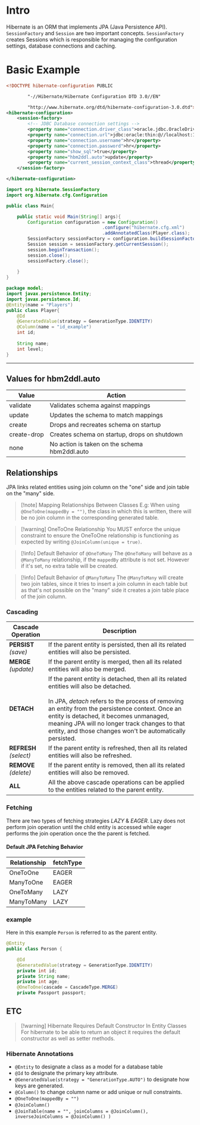 # Intro
Hibernate is an ORM that implements JPA (Java Persistence API).
`SessionFactory` and `Session` are two important concepts. `SessionFactory` creates Sessions which is responsible for managing the configuration settings, database connections and caching.
# Basic Example
```xml title:hibernate.cfg.xml
<!DOCTYPE hibernate-configuration PUBLIC

        "-//Hibernate/Hibernate Configuration DTD 3.0//EN"

        "http://www.hibernate.org/dtd/hibernate-configuration-3.0.dtd">
<hibernate-configuration>
    <session-factory>
        <!-- JDBC Database connection settings -->
        <property name="connection.driver_class">oracle.jdbc.OracleDriver</property>
        <property name="connection.url">jdbc:oracle:thin:@//localhost:1521/orclpdb</property>
        <property name="connection.username">hr</property>
        <property name="connection.password">hr</property>
        <property name="show_sql">true</property>
        <property name="hbm2ddl.auto">update</property>
		<property name="current_session_context_class">thread</property>
    </session-factory>

</hibernate-configuration>
```
```java title:Main.java
import org.hibernate.SessionFactory
import org.hibernate.cfg.Configuration

public class Main{

	public static void Main(String[] args){
		Configuration configuration = new Configuration()
									.configure("hibernate.cfg.xml")
									.addAnnotatedClass(Player.class);
		SessionFactory sessionFactory = configuration.buildSessionFactory();
		Session session = sessionFactory.getCurrentSession();
		session.beginTransaction();
		session.close();
		sessionFactory.close();
		
	}
}
```
```java title:Player.java
package model; 
import javax.persistence.Entity;
import javax.persistence.Id;
@Entity(name = "Players") 
public class Player{
	@Id
	@GeneratedValue(strategy = GenerationType.IDENTITY)
	@Column(name = "id_example")
	int id; 
	
	String name;
	int level; 
}
```
---
## Values for hbm2ddl.auto

| Value       | Action                                           |
| ----------- | ------------------------------------------------ |
| validate    | Validates schema against mappings                |
| update      | Updates the schema to match mappings             |
| create      | Drops and recreates schema on startup<br>        |
| create-drop | Creates schema on startup, drops on shutdown     |
| none        | No action is taken on the schema<br>hbm2ddl.auto |
## Relationships
JPA links related entities using join column on the "one" side and join table on the "many" side.

>[!note] Mapping Relationships Between Classes
>E.g: When using `@OneToOne(mappedBy = "")`, the class in which this is written, there will be no join column in the corresponding generated table.

>[!warning] OneToOne Relationship
>You MUST enforce the unique constraint to ensure the OneToOne relationship is functioning as expected by writing `@JoinColumn(unique = true)`.

>[!info] Default Behavior of `@OneToMany` 
>The `@OneToMany` will behave as a `@ManyToMany` relationship, if the `mappedBy` attribute is not set. However if it's set, no extra table will be created. 

>[!info] Default Behavior of `@ManyToMany` 
>The `@ManyToMany` will create two join tables, since it tries to insert a join column in each table but as that's not possible on the "many" side it creates a join table place of the join column.

### Cascading 

| Cascade Operation      | Description                                                                                                                                                                                                                                                                                                                                             |
| ---------------------- | ------------------------------------------------------------------------------------------------------------------------------------------------------------------------------------------------------------------------------------------------------------------------------------------------------------------------------------------------------- |
| **PERSIST** _(save)_   | If the parent entity is persisted, then all its related entities will also be persisted.                                                                                                                                                                                                                                                                |
| **MERGE** _(update)_   | If the parent entity is merged, then all its related entities will also be merged.                                                                                                                                                                                                                                                                      |
| **DETACH**             | If the parent entity is detached, then all its related entities will also be detached.<br><br>In JPA, *detach* refers to the process of removing an entity from the persistence context. Once an entity is detached, it becomes unmanaged, meaning JPA will no longer track changes to that entity, and those changes won't be automatically persisted. |
| **REFRESH** _(select)_ | If the parent entity is refreshed, then all its related entities will also be refreshed.                                                                                                                                                                                                                                                                |
| **REMOVE** _(delete)_  | If the parent entity is removed, then all its related entities will also be removed.                                                                                                                                                                                                                                                                    |
| **ALL**                | All the above cascade operations can be applied to the entities related to the parent entity.                                                                                                                                                                                                                                                           |
### Fetching
There are two types of fetching strategies _LAZY_ & _EAGER_. Lazy does not perform join operation until the child entity is accessed while eager performs the join operation once the the parent is fetched.

#### Default JPA Fetching Behavior

| Relationship | fetchType |
| ------------ | --------- |
| OneToOne     | EAGER     |
| ManyToOne    | EAGER     |
| OneToMany    | LAZY      |
| ManyToMany   | LAZY      |


### example
Here in this example `Person` is referred to as the parent entity.
```java title:Person.java
@Entity
public class Person {

    @Id
    @GeneratedValue(strategy = GenerationType.IDENTITY)
    private int id;
    private String name;
    private int age;
    @OneToOne(cascade = CascadeType.MERGE)
    private Passport passport;
```
## ETC

> [!warning] Hibernate Requires Default Constructor In Entity Classes
> For hibernate to be able to return an object it requires the default constructor as well as setter methods.
### Hibernate Annotations
- `@Entity` to designate a class as a model for a database table
- `@Id` to designate the primary key attribute.
- `@GeneratedValue(strategy = "GenerationType.AUTO")` to designate how keys are generated.
- `@Column()` to change column name or add unique or null constraints.
- `@OneToOne(mappedBy = "")`
- `@JoinColumn()`
- `@JoinTable(name = "", joinColumns = @JoinColumn(), inverseJoinColumns = @JoinColumn() )`


